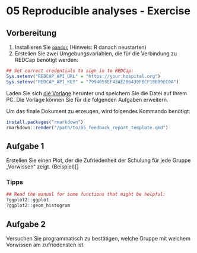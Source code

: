 05 Reproducible analyses - Exercise
================

## Vorbereitung

1.  Installieren Sie [`pandoc`](https://pandoc.org/installing.html)
    (Hinweis: R danach neustarten)
2.  Erstellen Sie zwei Umgebungsvariablen, die für die Verbindung zu
    REDCap benötigt werden:

``` r
## Set correct credentials to sign in to REDCap:
Sys.setenv("REDCAP_API_URL" = "https://your.hospital.org")
Sys.setenv("REDCAP_API_KEY" = "7994055EF43AE2B6439FBCF18B09EC0A")
```

Laden Sie sich [die Vorlage](./05_feedback_report_template.qmd) herunter
und speichern Sie die Datei auf Ihrem PC. Die Vorlage können Sie für die
folgenden Aufgaben erweitern.

Um das finale Dokument zu erzeugen, wird folgendes Kommando benötigt:

``` r
install.packages("rmarkdown")
rmarkdown::render("/path/to/05_feedback_report_template.qmd")
```

## Aufgabe 1

Erstellen Sie einen Plot, der die Zufriedenheit der Schulung für jede
Gruppe „Vorwissen“ zeigt. (Beispiel)\[\]

### Tipps

``` r
## Read the manual for some functions that might be helpful:
?ggplot2::ggplot
?ggplot2::geom_histogram
```

## Aufgabe 2

Versuchen Sie programmatisch zu bestätigen, welche Gruppe mit welchem
Vorwissen am zufriedensten ist.
